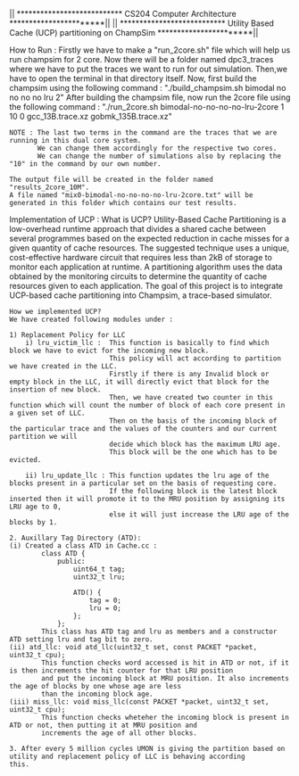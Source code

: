 || ***************************                            CS204    Computer Architecture                               ***********************||
|| ***************************                   Utility Based Cache (UCP) partitioning on ChampSim                    ***********************||


How to Run : 
    Firstly we have to make a "run_2core.sh" file which will help us run champsim for 2 core.
    Now there will be a folder named dpc3_traces where we have to put the traces we want to run for out simulation.
    Then,we have to open the terminal in that directory itself.
    Now, first build the champsim using the following command : "./build_champsim.sh bimodal no no no no lru 2"
    After building the champsim file, now run the 2core file using the following command :
    "./run_2core.sh bimodal-no-no-no-no-lru-2core 1 10 0 gcc_13B.trace.xz gobmk_135B.trace.xz"

    NOTE : The last two terms in the command are the traces that we are running in this dual core system.
           We can change them accordingly for the respective two cores.
           We can change the number of simulations also by replacing the "10" in the command by our own number.

    The output file will be created in the folder named "results_2core_10M".
    A file named "mix0-bimodal-no-no-no-no-lru-2core.txt" will be generated in this folder which contains our test results.

Implementation of UCP : 
    What is UCP?
    Utility-Based Cache Partitioning is a low-overhead runtime approach that divides a shared cache between several programmes based on the expected reduction in cache misses for a given quantity of cache resources.
    The suggested technique uses a unique, cost-effective hardware circuit that requires less than 2kB of storage to monitor each application at runtime. 
    A partitioning algorithm uses the data obtained by the monitoring circuits to determine the quantity of cache resources given to each application.
    The goal of this project is to integrate UCP-based cache partitioning into Champsim, a trace-based simulator.

    How we implemented UCP?
    We have created following modules under :

    1) Replacement Policy for LLC
        i) lru_victim_llc :  This function is basically to find which block we have to evict for the incoming new block. 
                             This policy will act according to partition we have created in the LLC.
                             Firstly if there is any Invalid block or empty block in the LLC, it will directly evict that block for the insertion of new block. 
                             Then, we have created two counter in this function which will count the number of block of each core present in a given set of LLC.
                             Then on the basis of the incoming block of the particular trace and the values of the counters and our current partition we will
                             decide which block has the maximum LRU age.
                             This block will be the one which has to be evicted.

        ii) lru_update_llc : This function updates the lru age of the blocks present in a particular set on the basis of requesting core.
                             If the following block is the latest block inserted then it will promote it to the MRU position by assigning its LRU age to 0,
                             else it will just increase the LRU age of the blocks by 1. 
                             
    2. Auxillary Tag Directory (ATD): 
    (i) Created a class ATD in Cache.cc : 
            class ATD {
                public:
                    uint64_t tag;
                    uint32_t lru;

                    ATD() {
                        tag = 0;
                        lru = 0;
                    };
                }; 
            This class has ATD tag and lru as members and a constructor ATD setting lru and tag bit to zero.
    (ii) atd_llc: void atd_llc(uint32_t set, const PACKET *packet, uint32_t cpu);
            This function checks word accessed is hit in ATD or not, if it is then increments the hit counter for that LRU position
            and put the incoming block at MRU position. It also increments the age of blocks by one whose age are less 
            than the incoming block age.
    (iii) miss_llc: void miss_llc(const PACKET *packet, uint32_t set, uint32_t cpu);
            This function checks wheteher the incoming block is present in ATD or not, then putting it at MRU position and 
            increments the age of all other blocks.

    3. After every 5 million cycles UMON is giving the partition based on utility and replacement policy of LLC is behaving according 
    this.


